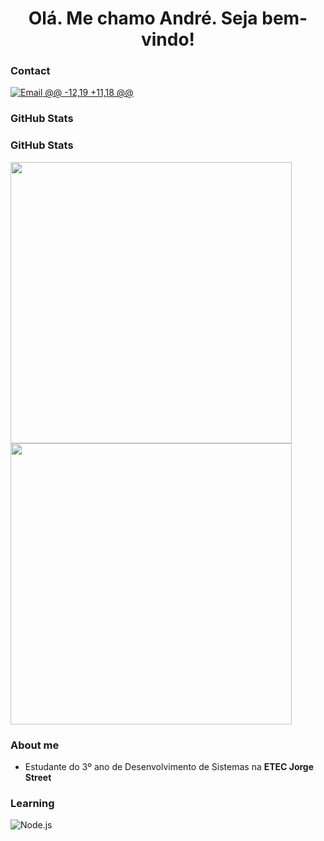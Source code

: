 <h1 align="center">Olá. Me chamo André. Seja bem-vindo!</h1>

### Contact

<p>
<a href="mailto:dealmeida.andre08@gmail.com" target="_blank">
<img src="https://img.shields.io/badge/Gmail-dealmeida.andre08@gmail.com-D14836?style=for-the-badge&logo=gmail&logoColor=white" alt="Email" />
@@ -12,19 +11,18 @@
</a>
</p>

### GitHub Stats

### GitHub Stats
<div>
<img src="https://github-readme-stats.vercel.app/api?username=anndrem&show_icons=true&theme=github_dark&hide_border=true&include_all_commits=true&count_private=true" width="450px" />
<img src="https://github-readme-stats.vercel.app/api/top-langs/?username=anndrem&layout=compact&theme=github_dark&hide_border=true" width="450px" />
</div>


### About me
- Estudante do 3º ano de Desenvolvimento de Sistemas na **ETEC Jorge Street**


### Learning

<p>
<img src="https://img.shields.io/badge/Node.js-339933?style=for-the-badge&logo=nodedotjs&logoColor=white" alt="Node.js" />
&nbsp;
